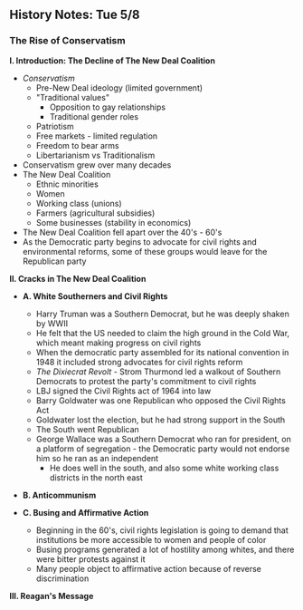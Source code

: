 History Notes: Tue 5/8
----------------------

### The Rise of Conservatism

__I. Introduction: The Decline of The New Deal Coalition__
   + _Conservatism_
      + Pre-New Deal ideology (limited government)
      + "Traditional values"
         + Opposition to gay relationships
         + Traditional gender roles
      + Patriotism
      + Free markets - limited regulation
      + Freedom to bear arms
      + Libertarianism vs Traditionalism
   + Conservatism grew over many decades
   + The New Deal Coalition
      + Ethnic minorities
      + Women
      + Working class (unions)
      + Farmers (agricultural subsidies)
      + Some businesses (stability in economics)
   + The New Deal Coalition fell apart over the 40's - 60's
   + As the Democratic party begins to advocate for civil rights and environmental reforms, some of these groups would leave for the Republican party

__II. Cracks in The New Deal Coalition__

   + __A. White Southerners and Civil Rights__
      + Harry Truman was a Southern Democrat, but he was deeply shaken by WWII
      + He felt that the US needed to claim the high ground in the Cold War, which meant making progress on civil rights
      + When the democratic party assembled for its national convention in 1948 it included strong advocates for civil rights reform
      + _The Dixiecrat Revolt_ - Strom Thurmond led a walkout of Southern Democrats to protest the party's commitment to civil rights
      + LBJ signed the Civil Rights act of 1964 into law
      + Barry Goldwater was one Republican who opposed the Civil Rights Act
      + Goldwater lost the election, but he had strong support in the South
      + The South went Republican
      + George Wallace was a Southern Democrat who ran for president, on a platform of segregation - the Democratic party would not endorse him so he ran as an independent
         + He does well in the south, and also some white working class districts in the north east

   + __B. Anticommunism__

   + __C. Busing and Affirmative Action__
      + Beginning in the 60's, civil rights legislation is going to demand that institutions be more accessible to women and people of color
      + Busing programs generated a lot of hostility among whites, and there were bitter protests against it
      + Many people object to affirmative action because of reverse discrimination

__III. Reagan's Message__
